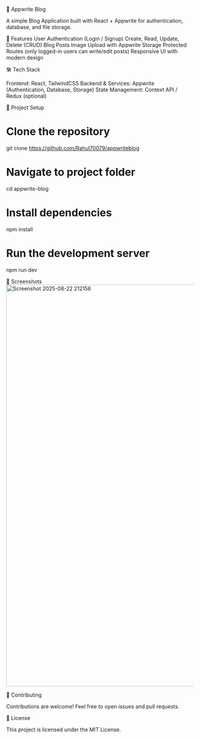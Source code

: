 📝 Appwrite Blog

A simple Blog Application built with React + Appwrite for authentication, database, and file storage.

🚀 Features
User Authentication (Login / Signup)
Create, Read, Update, Delete (CRUD) Blog Posts
Image Upload with Appwrite Storage
Protected Routes (only logged-in users can write/edit posts)
Responsive UI with modern design

🛠️ Tech Stack

Frontend: React, TailwindCSS
Backend & Services: Appwrite (Authentication, Database, Storage)
State Management: Context API / Redux (optional)

📂 Project Setup

# Clone the repository
git clone https://github.com/Rahul70079/appwriteblog
# Navigate to project folder
cd appwrite-blog
# Install dependencies
npm install
# Run the development server
npm run dev

📸 Screenshots
<img width="1918" height="1079" alt="Screenshot 2025-08-22 212156" src="https://github.com/user-attachments/assets/714b0bd7-3b26-4bc8-a861-ac8ad6d8b4b5" />


🤝 Contributing

Contributions are welcome! Feel free to open issues and pull requests.


📜 License

This project is licensed under the MIT License.
